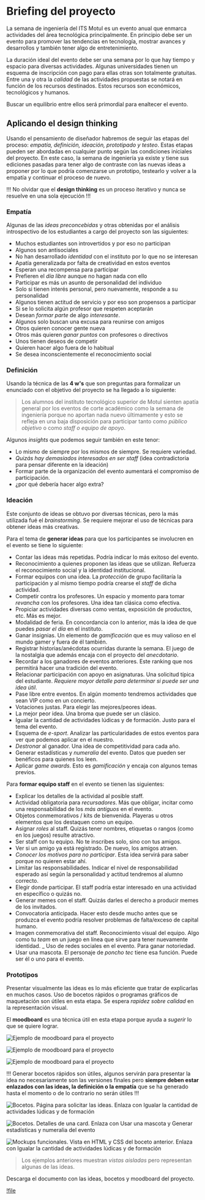 # Briefing del proyecto

La semana de ingeniería del ITS Motul es un evento anual que enmarca actividades del área tecnológica principalmente. En principio debe ser un evento para promover las tendencias en tecnología, mostrar avances y desarrollos y también tener algo de entretenimiento.

La duración ideal del evento debe ser una semana por lo que hay tiempo y espacio para diversas actividades. Algunas universidades tienen un esquema de inscripción con pago para ellas otras son totalmente gratuitas. Entre una y otra la _calidad_ de las actividades propuestas se notará en función de los recursos destinados. Estos recursos son económicos, tecnológicos y humanos. 

Buscar un equilibrio entre ellos será primordial para enaltecer el evento.

## Aplicando el design thinking

Usando el pensamiento de diseñador habremos de seguir las etapas del proceso: _empatía, definición, ideación, prototipado y testeo_. Estas etapas pueden ser abordadas en cualquier punto según las condiciones iniciales del proyecto. En este caso, la semana de ingeniería ya existe y tiene sus ediciones pasadas para tener algo de contraste con las nuevas ideas a proponer por lo que podría comenzarse un prototipo, testearlo y volver a la empatía y continuar el proceso de nuevo.

!!! 
No olvidar que el __design thinking__ es un proceso iterativo y nunca se resuelve en una sola ejecución 
!!!

### Empatía

Algunas de las _ideas preconcebidas_ y otras obtenidas por el análisis introspectivo de los estudiantes a cargo del proyecto son las siguientes:

- Muchos estudiantes son introvertidos y por eso no participan
- Algunos son antisociales
- No han desarrollado _identidad_ con el instituto por lo que no se interesan
- Apatía generalizada por falta de creatividad en estos eventos
- Esperan una recompensa para participar
- Prefieren el _día libre_ aunque no hagan nada con ello
- Participar es más un asunto de personalidad del individuo
- Solo si tienen interés personal, pero nuevamente, responde a su personalidad
- Algunos tienen actitud de servicio y por eso son propensos a participar
- Si se lo solicita algún profesor que respeten aceptarán
- Desean _formar parte_ de algo _interesante_.
- Algunos solo buscan una excusa para reunirse con amigos
- Otros quieren conocer gente nueva
- Otros más quieren _ganar puntos_ con profesores o directivos
- Unos tienen deseos de competir
- Quieren hacer algo fuera de lo habitual
- Se desea inconscientemente el reconocimiento social 

### Definición

Usando la técnica de las __4 w's__ que son preguntas para formalizar un enunciado con el objetivo del proyecto se ha llegado a lo siguiente:

> Los alumnos del instituto tecnológico superior de Motul sienten apatía general por los eventos de corte académico como la semana de ingeniería porque no aportan nada nuevo últimamente y esto se refleja en una baja disposición para participar tanto como _público objetivo_ o como _staff o equipo de apoyo_.

Algunos _insights_ que podemos seguir también en este tenor:

- Lo mismo de siempre por los mismos de siempre. Se requiere variedad.
- _Quizás hay demasiados interesados en ser staff_ (idea contradictoria para pensar diferente en la ideación)
- Formar parte de la organización del evento aumentará el compromiso de participación.
- ¿por qué debería hacer algo extra?

### Ideación

Este conjunto de ideas se obtuvo por diversas técnicas, pero la más utilizada fué el _brainstorming_. Se requiere mejorar el uso de técnicas para obtener ideas más creativas.

Para el tema de __generar ideas__ para que los participantes se involucren en el evento se tiene lo siguiente:

- Contar las ideas más repetidas. Podría indicar lo más exitoso del evento.
- Reconocimiento a quienes proponen las ideas que se utilizan. Refuerza el reconocimiento social y la identidad institucional.
- Formar equipos con una idea. La _protección_ de grupo facilitaría la participación y al mismo tiempo podría crearse el _staff_ de dicha actividad.
- Competir contra los profesores. Un espacio y momento para tomar _revancha_ con los profesores. Una idea tan clásica como efectiva.
- Propiciar actividades diversas como ventas, exposición de productos, etc. Más es mejor.
- Modalidad de feria. En concordancia con lo anterior, más la idea de que puedes _pasar el día_ en el instituto.
- Ganar insignias. Un elemento de _gamificación_ que es muy valioso en el mundo gamer y fuera de él también.
- Registrar historias/anécdotas ocurridas durante la semana. El juego de la nostalgia que además encaja con el proyecto del _anecdotario_.
- Recordar a los ganadores de eventos anteriores. Este ranking que nos permitirá hacer una tradición del evento.
- Relacionar participación con apoyo en asignaturas. Una solicitud típica del estudiante. _Requiere mayor detalle para determinar si puede ser una idea útil_.
- Pase libre entre eventos. En algún momento tendremos actividades que sean VIP como en un concierto.
- Votaciones justas. Para elegir las mejores/peores ideas.
- La mejor peor idea. Una broma que puede ser un clásico.
- Igualar la cantidad de actividades lúdicas y de formación. Justo para el tema del evento.
- Esquema de _e-sport_. Analizar las particularidades de estos eventos para ver que podemos aplicar en el nuestro.
- _Destronar_ al ganador. Una idea de competitividad para cada año.
- Generar estadísticas y _numeralia_ del evento. Datos que pueden ser benéficos para quienes los leen.
- Aplicar _game awards_. Esto es _gamificación_ y encaja con algunos temas previos.

Para __formar equipo staff__ en el evento se tienen las siguientes:

- Explicar los detalles de la actividad al posible staff.
- Actividad obligatoria para _recursadores_. Más que obligar, incitar como una responsabilidad de los _más antiguos_ en el evento.
- Objetos conmemorativos / kits de bienvenida. Playeras u otros elementos que los destaquen como un equipo.
- Asignar _roles_ al staff. Quizás tener nombres, etiquetas o rangos  (como en los juegos) resulte atractivo.
- Ser staff con tu equipo. No te inscribes solo, sino con tus amigos.
- Ver si un amigo ya está registrado. De nuevo, los amigos atraen.
- _Conocer los motivos para no participar_. Esta idea servirá para saber porque no quieren estar ahí.
- Limitar las responsabilidades. Indicar el nivel de responsabilidad esperado así según la personalidad y actitud tendremos al alumno correcto.
- Elegir donde participar. El staff podría estar interesado en una actividad en específico o quizás no.
- Generar memes con el staff. Quizás darles el derecho a producir memes de los invitados.
- Convocatoria anticipada. Hacer esto desde mucho antes que se produzca el evento podría resolver problemas de falta/exceso de capital humano.
- Imagen conmemorativa del staff. Reconocimiento visual del equipo. Algo como tu _team_ en un juego en línea que sirve para tener nuevamente identidad.
_ Uso de redes sociales en el evento. Para ganar notoriedad.
- Usar una mascota. El personaje de _poncho tec_ tiene esa función. Puede ser él o uno para el evento.

### Prototipos

Presentar visualmente las ideas es lo más eficiente que tratar de explicarlas en muchos casos. Uso de bocetos rápidos o programas gráficos de maquetación son útiles en esta etapa. Se espera _rapidez sobre calidad_ en la representación visual. 

El __moodboard__ es una técnica útil en esta etapa porque ayuda a _sugerir_ lo que se quiere lograr.

![Ejemplo de moodboard para el proyecto](../../img/moodboard.png)

![Ejemplo de moodboard para el proyecto](../../img/moodboard02.png)

![Ejemplo de moodboard para el proyecto](../../img/moodboard03.png)

!!!
Generar bocetos rápidos son útiles, algunos servirán para presentar la idea no necesariamente son las versiones finales pero __siempre deben estar enlazados con las ideas, la definición o la empatía__ que se ha generado hasta el momento o de lo contrario no serán útiles
!!!

![Bocetos. Página para solicitar las ideas. Enlaza con _Igualar la cantidad de actividades lúdicas y de formación_ ](../../img/bocetos01.png)

![Bocetos. Detalles de una card. Enlaza con _Usar una mascota_ y _Generar estadísticas y numeralia del evento_ ](../../img/bocetos02.png)

![Mockups funcionales. Vista en HTML y CSS del boceto anterior. Enlaza con _Igualar la cantidad de actividades lúdicas y de formación_ ](../../img/maqueta01.png)

> Los ejemplos anteriores muestran _vistas aisladas_ pero representan algunas de las ideas. 

Descarga el documento con las ideas, bocetos y moodboard del proyecto.

[!file](../../../archivos/mockups.pdf)